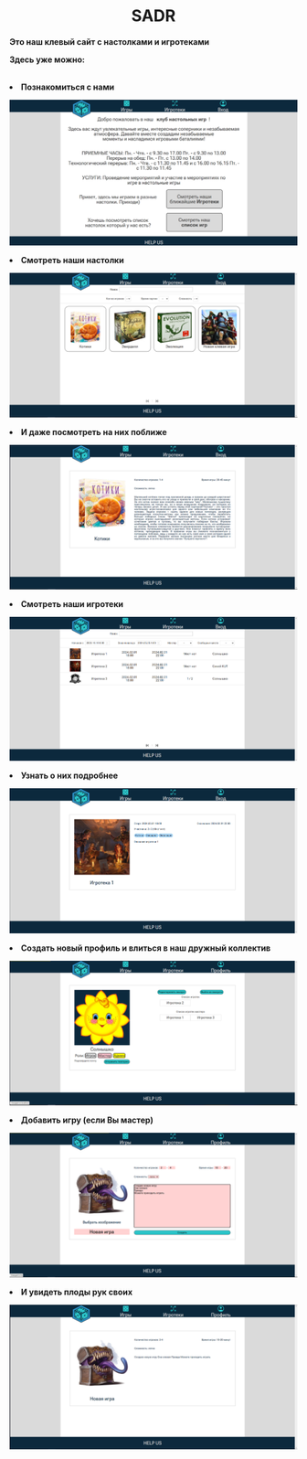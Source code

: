 <h1 style="text-align: center;">SADR</h1>
<h4>Это наш клевый сайт с настолками и игротеками

</br>

Здесь уже можно:

</br>

<ui>

<li>Познакомиться с нами</li>

![alt text](Главный.png)

<li>Смотреть наши настолки</li>

![alt text](Игры.png)

<li>И даже посмотреть на них поближе</li>

![alt text](Игра.png)

<li>Смотреть наши игротеки</li>

![alt text](Игротеки.png)

<li>Узнать о них подробнее</li>

![alt text](Игротека.png)

<li>Создать новый профиль и влиться в наш дружный коллектив</li>

![alt text](Профиль.png)

<li>Добавить игру (если Вы мастер)</li>

![alt text](Создание%20игры.png)

<li>И увидеть плоды рук своих</li>

![alt text](Новая%20игра.png)

</ui>

</h4>
